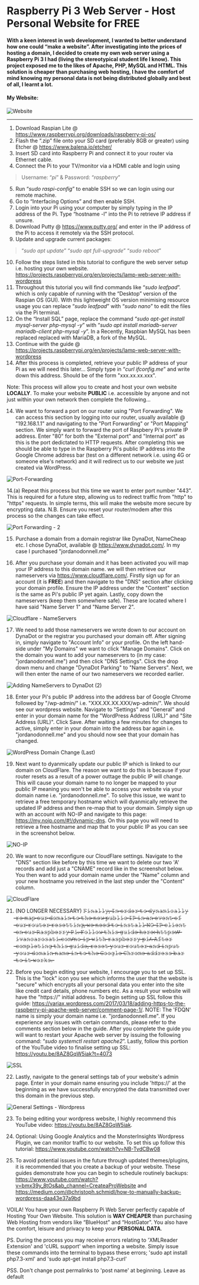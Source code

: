 # Raspberry Pi 3 Web Server - Host Personal Website for FREE

#### With a keen interest in web development, I wanted to better understand how one could “make a website”. After investigating into the prices of hosting a domain, I decided to create my own web server using a Raspberry Pi 3 I had (living the stereotypical student life I know). This project exposed me to the likes of Apache, PHP, MySQL and HTML. This solution is cheaper than purchasing web hosting, I have the comfort of mind knowing my personal data is not being distributed globally and best of all, I learnt a lot. 

#### My Website: 

![Website](https://user-images.githubusercontent.com/36043248/104812522-b381c980-57fa-11eb-886d-c49ff65a9087.PNG)

-------------------------------------------------------------------------------------------------------------------------------

1. Download Raspian Lite @ https://www.raspberrypi.org/downloads/raspberry-pi-os/
2. Flash the “.zip” file onto your SD card (preferably 8GB or greater) using Etcher @ https://www.balena.io/etcher/
3. Insert SD card into Raspberry Pi and connect it to your router via Ethernet cable.
4. Connect the Pi to your TV/monitor via a HDMI cable and login using 
>Username: “*pi*” & 
>Password: “*raspberry*”
5. Run “*sudo raspi-config*” to enable SSH so we can login using our remote machine.
6. Go to “Interfacing Options” and then enable SSH.
7. Login into your Pi using your computer by simply typing in the IP address of the Pi. Type “hostname -l” into the Pi to retrieve IP address if unsure.
8. Download Putty @ https://www.putty.org/ and enter in the IP address of the Pi to access it remotely via the SSH protocol.
9. Update and upgrade current packages:
>“*sudo apt update*”
>“*sudo apt full-upgrade*”
>“*sudo reboot*”
10. Follow the steps listed in this tutorial to configure the web server setup i.e. hosting your own website. https://projects.raspberrypi.org/en/projects/lamp-web-server-with-wordpress
11. Throughout this tutorial you will find commands like “*sudo leafpad*”. which is only capable of running with the “Desktop” version of the Raspian OS (GUI). With this lightweight OS version minimising resource usage you can replace “*sudo leafpad*” with “*sudo nano*” to edit the files via the Pi terminal.
12. On the “Install SQL” page, replace the command “*sudo apt-get install mysql-server php-mysql -y*” with “*sudo apt install mariadb-server mariadb-client php-mysql -y*”. In a Recently, Raspbian MySQL has been replaced replaced with MariaDB, a fork of the MySQL. 
13. Continue with the guide @ https://projects.raspberrypi.org/en/projects/lamp-web-server-with-wordpress
14. After this process is completed, retrieve your public IP address of your Pi as we will need this later... Simply type in “*curl ifconfig.me*” and write down this address. Should be of the form "xxx.xx.xx.xxx". 

Note: This process will allow you to create and host your own website **LOCALLY**. To make your website **PUBLIC** i.e. accessible by anyone and not just within your own network then complete the following...

14. We want to forward a port on our router using "Port Forwarding". We can access this section by logging into our router, usually available @ "192.168.1.1" and navigating to the "Port Forwarding" or "Port Mapping" section. We simply want to forward the port of Raspbery Pi's private IP address. Enter "80" for both the "External port" and "Internal port" as this is the port dedictated to HTTP requests. After completing this we should be able to type in the Raspberry Pi's public IP address into the Google Chrome address bar (test on a different network i.e. using 4G or someone else's network) and it will redirect us to our website we just created via WordPress. 

![Port-Forwarding](https://user-images.githubusercontent.com/36043248/87045938-62ac6b00-c1f0-11ea-8148-92f37c479fbc.PNG)

14.(a) Repeat this process but this time we want to enter port number "443". This is required for a future step, allowing us to redirect traffic from "http" to "https" requests. In simple terms, this will make the website more secure by encrypting data. N.B. Ensure you reset your router/modem after this process so the changes can take effect.

![Port Forwarding - 2](https://user-images.githubusercontent.com/36043248/104127868-716d0980-535c-11eb-8494-2bf5bf484b7f.PNG)

15. Purchase a domain from a domain registrar like DynaDot, NameCheap etc. I chose DynaDot, available @ https://www.dynadot.com/. In my case I purchased "jordanodonnell.me"

16. After you purchase your domain and it has been activated you will map your IP address to this domain name. we will then retrieve our nameservers via https://www.cloudflare.com/. Firstly sign up for an account (it is **FREE**) and then navigate to the "DNS" section after clicking your domain profile. Ensure the IP address under the "Content" section is the same as Pi's public IP yet again. Lastly, copy down the nameservers (keep them somewhere safe). These are located where I have said "Name Server 1" and "Name Server 2".

![Cloudflare - NameServers](https://user-images.githubusercontent.com/36043248/87045160-773c3380-c1ef-11ea-96c2-093ca65a9cda.PNG)

17. We need to add those nameservers we wrote down to our account on DynaDot or the registrar you purchased your domain off. After signing in, simply navigate to "Account Info" or your profile. On the left hand-side under "My Domains" we want to click "Manage Domains". Click on the domain you want to add your nameservers to (in my case: "jordanodonnell.me") and then click "DNS Settings". Click the drop down menu and change "DynaDot Parking" to "Name Servers". Next, we will then enter the name of our two nameservers we recorded earlier.

![Adding NameServers to DynaDot (2)](https://user-images.githubusercontent.com/36043248/87045208-858a4f80-c1ef-11ea-8a70-d6f89c928592.PNG)

18. Enter your Pi's public IP address into the address bar of Google Chrome followed by "/wp-admin/" i.e. "XXX.XX.XX.XXX/wp-admin/". We should see our wordpress website. Navigate to "Settings" and "General" and enter in your domain name for the "WordPress Address (URL)" and "Site Address (URL)". Click Save. After waiting a few minutes for changes to active, simply enter in your domain into the address bar again i.e. "jordanodonnell.me" and you should now see that your domain has changed.

![WordPress Domain Change (Last)](https://user-images.githubusercontent.com/36043248/87045253-96d35c00-c1ef-11ea-8d43-54f08f23afd3.PNG)

19. Next want to dyanmically update our public IP which is linked to our domain on CloudFlare. The reason we want to do this is because if your router resets as a result of a power outtage the public IP will change. This will cause your domain name to no longer be mapped to your public IP meaning you won't be able to access your website via your domain name i.e. "jordanodonnell.me". To solve this issue, we want to retrieve a free temporary hostname which will dyanmically retrieve the updated IP address and then re-map that to your domain. Simply sign up with an account with NO-IP and navigate to this page: https://my.noip.com/#!/dynamic-dns. On this page you will need to retrieve a free hostname and map that to your public IP as you can see in the screenshot below. 

![NO-IP](https://user-images.githubusercontent.com/36043248/87309126-15900800-c514-11ea-887f-4b12ff6c26c8.PNG)

20. We want to now reconfigure our CloudFlare settings. Navigate to the "DNS" section like before by this time we want to delete our two 'A' records and add just a "CNAME" record like in the screenshot below. You then want to add your domain name under the "Name" column and your new hostname you retreived in the last step under the "Content" column.

![CloudFlare](https://user-images.githubusercontent.com/36043248/87309439-8505f780-c514-11ea-881a-e61391a2f928.PNG)

21. (NO LONGER NECESSARY) 𝙵̶̶̶𝚒̶̶̶𝚗̶̶̶𝚊̶̶̶𝚕̶̶̶𝚕̶̶̶𝚢̶̶̶,̶̶̶ ̶̶̶𝙸̶̶̶𝚗̶̶̶ ̶̶̶𝚘̶̶̶𝚛̶̶̶𝚍̶̶̶𝚎̶̶̶𝚛̶̶̶ ̶̶̶𝚝̶̶̶𝚘̶̶̶ ̶̶̶𝚍̶̶̶𝚢̶̶̶𝚗̶̶̶𝚊̶̶̶𝚖̶̶̶𝚒̶̶̶𝚌̶̶̶𝚊̶̶̶𝚕̶̶̶𝚕̶̶̶𝚢̶̶̶ ̶̶̶𝚛̶̶̶𝚎̶̶̶-̶̶̶𝚖̶̶̶𝚊̶̶̶𝚙̶̶̶ ̶̶̶𝚘̶̶̶𝚞̶̶̶𝚛̶̶̶ ̶̶̶𝚍̶̶̶𝚘̶̶̶𝚖̶̶̶𝚊̶̶̶𝚒̶̶̶𝚗̶̶̶ ̶̶̶𝚝̶̶̶𝚘̶̶̶ ̶̶̶𝚝̶̶̶𝚑̶̶̶𝚎̶̶̶ ̶̶̶𝚗̶̶̶𝚎̶̶̶𝚠̶̶̶ ̶̶̶𝚙̶̶̶𝚞̶̶̶𝚋̶̶̶𝚕̶̶̶𝚒̶̶̶𝚌̶̶̶ ̶̶̶𝙸̶̶̶𝙿̶̶̶ ̶̶̶𝚒̶̶̶𝚗̶̶̶ ̶̶̶𝚊̶̶̶𝚗̶̶̶ ̶̶̶𝚎̶̶̶𝚟̶̶̶𝚎̶̶̶𝚗̶̶̶𝚝̶̶̶ ̶̶̶𝚘̶̶̶𝚏̶̶̶ ̶̶̶𝚘̶̶̶𝚞̶̶̶𝚛̶̶̶ ̶̶̶𝚛̶̶̶𝚘̶̶̶𝚞̶̶̶𝚝̶̶̶𝚎̶̶̶𝚛̶̶̶ ̶̶̶𝚛̶̶̶𝚎̶̶̶𝚜̶̶̶𝚎̶̶̶𝚝̶̶̶𝚝̶̶̶𝚒̶̶̶𝚗̶̶̶𝚐̶̶̶,̶̶̶ ̶̶̶𝚠̶̶̶𝚎̶̶̶ ̶̶̶𝚗̶̶̶𝚎̶̶̶𝚎̶̶̶𝚍̶̶̶ ̶̶̶𝚝̶̶̶𝚘̶̶̶ ̶̶̶𝚒̶̶̶𝚗̶̶̶𝚜̶̶̶𝚝̶̶̶𝚊̶̶̶𝚕̶̶̶𝚕̶̶̶ ̶̶̶𝙽̶̶̶𝙾̶̶̶-̶̶̶𝙸̶̶̶𝙿̶̶̶ ̶̶̶𝚌̶̶̶𝚕̶̶̶𝚒̶̶̶𝚎̶̶̶𝚗̶̶̶𝚝̶̶̶ ̶̶̶𝚘̶̶̶𝚗̶̶̶ ̶̶̶𝚘̶̶̶𝚞̶̶̶𝚛̶̶̶ ̶̶̶𝚁̶̶̶𝚊̶̶̶𝚜̶̶̶𝚙̶̶̶𝚋̶̶̶𝚎̶̶̶𝚛̶̶̶𝚛̶̶̶𝚢̶̶̶ ̶̶̶𝙿̶̶̶𝚒̶̶̶.̶̶̶ ̶̶̶𝙵̶̶̶𝚘̶̶̶𝚕̶̶̶𝚕̶̶̶𝚘̶̶̶𝚠̶̶̶ ̶̶̶𝚝̶̶̶𝚑̶̶̶𝚒̶̶̶𝚜̶̶̶ ̶̶̶𝚐̶̶̶𝚞̶̶̶𝚒̶̶̶𝚍̶̶̶𝚎̶̶̶ ̶̶̶𝚑̶̶̶𝚎̶̶̶𝚛̶̶̶𝚎̶̶̶:̶̶̶ ̶̶̶𝚑̶̶̶𝚝̶̶̶𝚝̶̶̶𝚙̶̶̶𝚜̶̶̶:̶̶̶/̶̶̶/̶̶̶𝚒̶̶̶𝚟̶̶̶𝚊̶̶̶𝚗̶̶̶𝚌̶̶̶𝚊̶̶̶𝚛̶̶̶𝚘̶̶̶𝚜̶̶̶𝚊̶̶̶𝚝̶̶̶𝚒̶̶̶.̶̶̶𝚌̶̶̶𝚘̶̶̶𝚖̶̶̶/̶̶̶𝚗̶̶̶𝚘̶̶̶-̶̶̶𝚒̶̶̶𝚙̶̶̶-̶̶̶𝚠̶̶̶𝚒̶̶̶𝚝̶̶̶𝚑̶̶̶-̶̶̶𝚛̶̶̶𝚊̶̶̶𝚜̶̶̶𝚙̶̶̶𝚋̶̶̶𝚎̶̶̶𝚛̶̶̶𝚛̶̶̶𝚢̶̶̶-̶̶̶𝚙̶̶̶𝚒̶̶̶/̶̶̶.̶̶̶ ̶̶̶𝙰̶̶̶𝚏̶̶̶𝚝̶̶̶𝚎̶̶̶𝚛̶̶̶ ̶̶̶𝚌̶̶̶𝚘̶̶̶𝚖̶̶̶𝚙̶̶̶𝚕̶̶̶𝚎̶̶̶𝚝̶̶̶𝚒̶̶̶𝚗̶̶̶𝚐̶̶̶ ̶̶̶𝚝̶̶̶𝚑̶̶̶𝚒̶̶̶𝚜̶̶̶ ̶̶̶𝚐̶̶̶𝚞̶̶̶𝚒̶̶̶𝚍̶̶̶𝚎̶̶̶,̶̶̶ ̶̶̶𝚛̶̶̶𝚎̶̶̶𝚜̶̶̶𝚎̶̶̶𝚝̶̶̶ ̶̶̶𝚢̶̶̶𝚘̶̶̶𝚞̶̶̶𝚛̶̶̶ ̶̶̶𝚛̶̶̶𝚘̶̶̶𝚞̶̶̶𝚝̶̶̶𝚎̶̶̶𝚛̶̶̶ ̶̶̶𝚊̶̶̶𝚗̶̶̶𝚍̶̶̶ ̶̶̶𝚒̶̶̶𝚗̶̶̶𝚙̶̶̶𝚞̶̶̶𝚝̶̶̶ ̶̶̶𝚢̶̶̶𝚘̶̶̶𝚞̶̶̶𝚛̶̶̶ ̶̶̶𝚍̶̶̶𝚘̶̶̶𝚖̶̶̶𝚊̶̶̶𝚒̶̶̶𝚗̶̶̶ ̶̶̶𝚗̶̶̶𝚊̶̶̶𝚖̶̶̶𝚎̶̶̶ ̶̶̶𝚒̶̶̶𝚗̶̶̶ ̶̶̶𝚝̶̶̶𝚘̶̶̶ ̶̶̶𝚝̶̶̶𝚑̶̶̶𝚎̶̶̶ ̶̶̶𝙶̶̶̶𝚘̶̶̶𝚘̶̶̶𝚐̶̶̶𝚕̶̶̶𝚎̶̶̶ ̶̶̶𝙲̶̶̶𝚑̶̶̶𝚛̶̶̶𝚘̶̶̶𝚖̶̶̶𝚎̶̶̶ ̶̶̶𝚊̶̶̶𝚍̶̶̶𝚍̶̶̶𝚛̶̶̶𝚎̶̶̶𝚜̶̶̶𝚜̶̶̶ ̶̶̶𝚋̶̶̶𝚊̶̶̶𝚛̶̶̶ ̶̶̶𝚝̶̶̶𝚘̶̶̶ ̶̶̶𝚒̶̶̶𝚝̶̶̶ ̶̶̶𝚠̶̶̶𝚘̶̶̶𝚛̶̶̶𝚔̶̶̶𝚜̶̶̶.̶̶̶

21. Before you begin editing your website, I encourage you to set up SSL. This is the "lock" icon you see which informs the user that the website is "secure" which encrypts all your personal data you enter into the site like credit card details, phone numbers etc. As a result your website will have the "https://" initial address. To begin setting up SSL follow this guide: https://variax.wordpress.com/2017/03/18/adding-https-to-the-raspberry-pi-apache-web-server/comment-page-1/. NOTE: The 'FDQN' name is simply your domain name i.e. "jordanodonnell.me". If you experience any issues with certain commands, please refer to the comments section below in the guide. After you complete the guide you will want to restart your Apache web server by issuing the following command: “*sudo systemctl restart apache2*”. Lastly, follow this portion of the YouTube video to finalise setting up SSL: https://youtu.be/8AZ8GqW5iak?t=4073

![SSL](https://user-images.githubusercontent.com/36043248/87311151-c7c8cf00-c516-11ea-93fd-971c7f727360.PNG)

22. Lastly, navigate to the general settings tab of your website's admin page. Enter in your domain name ensuring you include 'https://' at the beginning as we have successfully encrypted the data transmitted over this domain in the previous step. 

![General Settings - Wordpress](https://user-images.githubusercontent.com/36043248/104128776-5d77d680-5361-11eb-9639-7a6dafeb788d.PNG)

23. To being editing your wordpress website, I highly recommend this YouTube video: https://youtu.be/8AZ8GqW5iak.

24. Optional: Using Google Analytics and the MonsterInsights Wordpress Plugin, we can monitor traffic to our website. To set this up follow this tutorial: https://www.youtube.com/watch?v=NB-TvdCBw08

25. To avoid potential issues in the future through updated themes/plugins, it is recommended that you create a backup of your website. These guides demonstrate how you can begin to schedule routinely backups: https://www.youtube.com/watch?v=bmx39y_8tOs&ab_channel=CreateaProWebsite and https://medium.com/@christoph.schmidl/how-to-manually-backup-wordpress-daa43e37a9bd

VOILA! You have your own Raspberry Pi Web Server perfectly capable of Hosting Your Own Website. This solution is **WAY CHEAPER** than purchasing Web Hosting from vendors like “BlueHost” and “HostGator”. You also have the comfort, leisure and privacy to keep your **PERSONAL DATA**. 

PS. During the process you may receive errors relating to 'XMLReader Extension' and 'cURL support' when importing a website. Simply issue these commands into the terminal to bypass these errors; 'sudo apt install php7.3-xml' and 'sudo apt-get install php7.3-curl'

PSS. Don't change post permalinks to 'post name' at beginning. Leave as default




